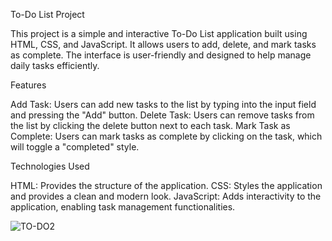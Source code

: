 To-Do List Project

This project is a simple and interactive To-Do List application built using HTML, CSS, and JavaScript. It allows users to add, delete, and mark tasks as complete. The interface is user-friendly and designed to help manage daily tasks efficiently.

Features

Add Task: Users can add new tasks to the list by typing into the input field and pressing the "Add" button.
Delete Task: Users can remove tasks from the list by clicking the delete button next to each task.
Mark Task as Complete: Users can mark tasks as complete by clicking on the task, which will toggle a "completed" style.

Technologies Used

HTML: Provides the structure of the application.
CSS: Styles the application and provides a clean and modern look.
JavaScript: Adds interactivity to the application, enabling task management functionalities.

![TO-DO2](https://github.com/hasanerselcetin/To-Do-List-Project/assets/161752534/119555c1-6172-4b9b-baa5-f0893018aefb)
